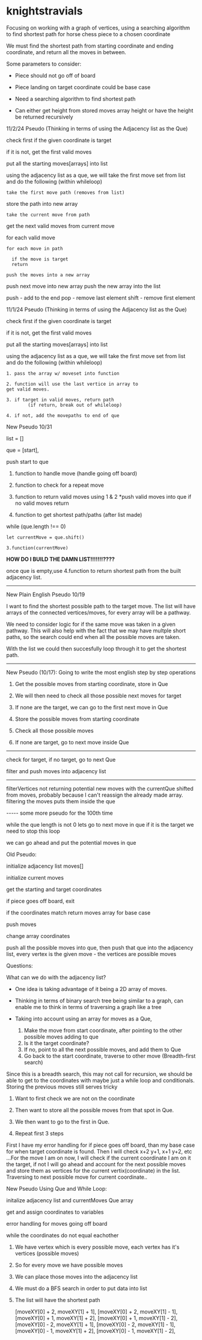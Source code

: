 # knightstravials
Focusing on working with a graph of vertices, using a searching algorithm to find shortest path for horse chess piece to a chosen coordinate

We must find the shortest path from starting coordinate and ending coordinate, and 
return all the moves in between. 

Some parameters to consider:
- Piece should not go off of board

- Piece landing on target coordinate could be base case

- Need a searching algorithm to find shortest path

- Can either get height from stored moves array height or
have the height be returned recursively


11/2/24 Pseudo
(Thinking in terms of using the Adjacency list as the
Que)

check first if the given coordinate is target


if it is not, get the first valid moves

put all the starting moves[arrays] into list

using the adjacency list as a que, we will take the first
move set from list and do the following (within whileloop)

	take the first move path (removes from list)

  store the path into new array

	take the current move from path

  get the next valid moves from current move

  for each valid move

    for each move in path

      if the move is target
      return

    push the moves into a new array

  push next move into new array
  push the new array into the list


push - add to the end
pop - remove last element
shift - remove first element




11/1/24 Pseudo
(Thinking in terms of using the Adjacency list as the
Que)

check first if the given coordinate is target

if it is not, get the first valid moves

put all the starting moves[arrays] into list

using the adjacency list as a que, we will take the first
move set from list and do the following (within whileloop)


	1. pass the array w/ moveset into function

	2. function will use the last vertice in array to 
	get valid moves.

	3. if target in valid moves, return path 
			(if return, break out of whileloop)

	4. if not, add the movepaths to end of que



New Pseudo 10/31

list = []

que = [start],

push start to que

1. function to handle move (handle going off board)

2. function to check for a repeat move

3. function to return valid moves using 1 & 2
	*push valid moves into que
		if no valid moves return

4. function to get shortest path/paths (after list made)

while (que.length !== 0)
	
	let currentMove = que.shift()

	3.function(currentMove)

  **HOW DO I BUILD THE DAMN LIST!!!!!!!????**

once que is empty,use 4.function to return shortest path
from the built adjacency list. 

-------------


New Plain English Pseudo 10/19

I want to find the shortest possible path to the target
move. The list will have arrays of the connected vertices/moves, for every array will be a pathway.

We need to consider logic for if the same move was taken in a given pathway. This will also help with the fact that we may have multple 
short paths, so the search could end when all the possible moves are taken.

With the list we could then succesfully loop through it to get the shortest path.

-------------

New Pseudo (10/17): Going to write the most english step by step operations

1. Get the possible moves from starting coordinate, store in Que

2. We will then need to check all those possible next moves for target

3. If none are the target, we can go to the first next move in Que

  1. Store the possible moves from starting coordinate

  2. Check all those possible moves

  3. If none are target, go to next move inside Que

-----------

check for target, if no target, go to next Que

filter and push moves into adjacency list

------

filterVertices not returning potential new moves with the 
currentQue shifted from moves, probably because I can't reassign
the already made array.
filtering the moves puts them inside the que 


----- some more pseudo for the 100th time

while the que length is not 0
  lets go to next move in que
  if it is the target we need to stop this loop

  we can go ahead and put the potential moves in que



Old Pseudo:

initialize adjacency list moves[]

initialize current moves

get the starting and target 
coordinates

if piece goes off board, exit

if the coordinates match return moves array for base case

push moves

change array coordinates 


push all the possible moves into que,
then push that que into the adjacency list,
every vertex is the given move - the vertices are possible
moves
  
Questions:

What can we do with the adjacency list? 
  - One idea is taking advantage of it being a 2D array
  of moves. 

  - Thinking in terms of binary search tree being similar to a graph, can enable me to think in terms of traversing a 
  graph like a tree

  - Taking into account using an array for moves as a Que,
     
     1. Make the move from start coordinate, after
     pointing to the other possible moves adding to que
     2. Is it the target coordinate?
     3. If no, point to all the next possible
     moves, and add them to Que
     4. Go back to the start coordinate, traverse to other move
      (Breadth-first search)


Since this is a breadth search, this may not call for recursion, we 
should be able to get to the coordinates with maybe just a while loop 
and conditionals. Storing the previous moves still serves tricky


1. Want to first check we are not on the 
coordinate

2. Then want to store all the 
possible moves from that spot in Que.

3. We then want to go to the first in Que.

4. Repeat first 3 steps


 First I have my error handling for if piece goes off board, than my base case for when target coordinate is found. Then I will check x+2 y+1, x+1 y+2, etc ...For the move I am on now, I will check if the current coordinate I am on it the target, if not I will go ahead and account for the next possible moves and store them as vertices for the current vertix(coordinate) in the list. Traversing to next possible move for current coordinate..

New Pseudo Using Que and While Loop:

initalize adjacency list and currentMoves Que array

get and assign coordinates to variables

error handling for moves going off board

while the coordinates do not equal eachother


1. We have vertex which is every possible move, each vertex has
it's vertices (possible moves)

2. So for every move we have possible moves

3. We can place those moves into the adjacency list

4. We must do a BFS search in order to put data into list

5. The list will have the shortest path


      [moveXY[0] + 2, moveXY[1] + 1],
      [moveXY[0] + 2, moveXY[1] - 1],
      [moveXY[0] + 1, moveXY[1] + 2],
      [moveXY[0] + 1, moveXY[1] - 2],
      [moveXY[0] - 2, moveXY[1] + 1],
      [moveXY[0] - 2, moveXY[1] - 1],
      [moveXY[0] - 1, moveXY[1] + 2],
      [moveXY[0] - 1, moveXY[1] - 2],







  

  

  